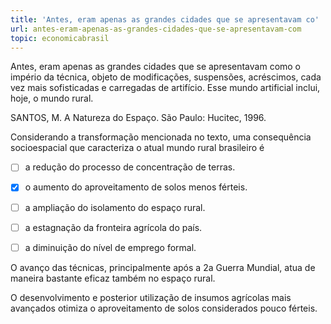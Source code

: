```yaml
---
title: 'Antes, eram apenas as grandes cidades que se apresentavam co'
url: antes-eram-apenas-as-grandes-cidades-que-se-apresentavam-com
topic: economicabrasil
---
```



Antes, eram apenas as grandes cidades que se apresentavam como o império da técnica, objeto de modificações, suspensões, acréscimos, cada vez mais sofisticadas e carregadas de artifício. Esse mundo artificial inclui, hoje, o mundo rural.

SANTOS, M. A Natureza do Espaço. São Paulo: Hucitec, 1996.

Considerando a transformação mencionada no texto, uma consequência socioespacial que caracteriza o atual mundo rural brasileiro é



- [ ] a redução do processo de concentração de terras.
- [x] o aumento do aproveitamento de solos menos férteis.
- [ ] a ampliação do isolamento do espaço rural.
- [ ] a estagnação da fronteira agrícola do país.
- [ ] a diminuição do nível de emprego formal.


O avanço das técnicas, principalmente após a 2a Guerra Mundial, atua de maneira bastante eficaz também no espaço rural.

O desenvolvimento e posterior utilização de insumos agrícolas mais avançados otimiza o aproveitamento de solos considerados pouco férteis.
